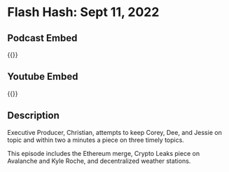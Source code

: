 # Flash Hash: Sept 11, 2022



## Podcast Embed
{{<podcast-embed url="https://embed.sounder.fm/play/467718">}}

## Youtube Embed
{{<youtube url="https://embed.sounder.fm/play/467718">}}

## Description
Executive Producer, Christian, attempts to keep Corey, Dee, and Jessie on topic and within two a minutes a piece on three timely topics.

This episode includes the Ethereum merge, Crypto Leaks piece on Avalanche and Kyle Roche, and decentralized weather stations.
